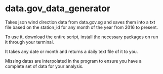 # data.gov_data_generator
Takes json wind direction data from data.gov.sg and saves them into a txt file based on the station_id for any month of the year from 2016 to present.

To use it, download the entire script, install the necessary packages on run it through your terminal.

It takes any date or month and returns a daily text file of it to you. 

Missing datas are interpolated in the program to ensure you have a complete set of data for your analysis. 
